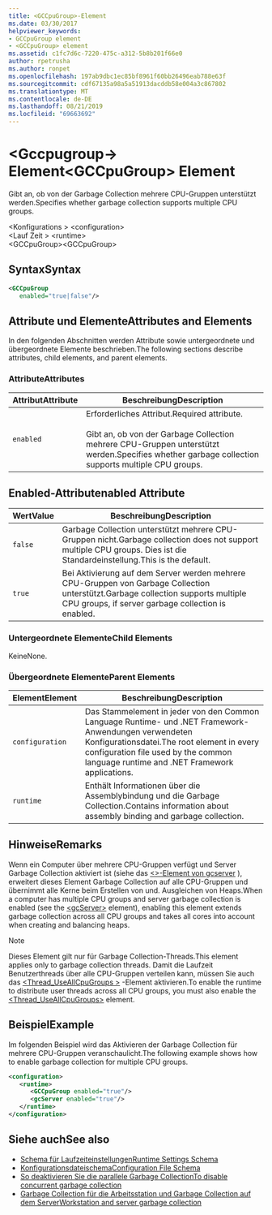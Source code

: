 ```yaml
---
title: <GCCpuGroup>-Element
ms.date: 03/30/2017
helpviewer_keywords:
- GCCpuGroup element
- <GCCpuGroup> element
ms.assetid: c1fc7d6c-7220-475c-a312-5b8b201f66e0
author: rpetrusha
ms.author: ronpet
ms.openlocfilehash: 197ab9dbc1ec85bf8961f60bb26496eab788e63f
ms.sourcegitcommit: cdf67135a98a5a51913dacddb58e004a3c867802
ms.translationtype: MT
ms.contentlocale: de-DE
ms.lasthandoff: 08/21/2019
ms.locfileid: "69663692"
---
```

# <a name="gccpugroup-element"></a><span data-ttu-id="32e1c-102">\<Gccpugroup-> Element</span><span class="sxs-lookup"><span data-stu-id="32e1c-102">\<GCCpuGroup> Element</span></span>

<span data-ttu-id="32e1c-103">Gibt an, ob von der Garbage Collection mehrere CPU-Gruppen unterstützt werden.</span><span class="sxs-lookup"><span data-stu-id="32e1c-103">Specifies whether garbage collection supports multiple CPU groups.</span></span>

<span data-ttu-id="32e1c-104">\<Konfigurations > </span><span class="sxs-lookup"><span data-stu-id="32e1c-104">\<configuration></span></span>\
<span data-ttu-id="32e1c-105">\<Lauf Zeit > </span><span class="sxs-lookup"><span data-stu-id="32e1c-105">\<runtime></span></span>\
<span data-ttu-id="32e1c-106">\<GCCpuGroup></span><span class="sxs-lookup"><span data-stu-id="32e1c-106">\<GCCpuGroup></span></span>

## <a name="syntax"></a><span data-ttu-id="32e1c-107">Syntax</span><span class="sxs-lookup"><span data-stu-id="32e1c-107">Syntax</span></span>

```xml
<GCCpuGroup
   enabled="true|false"/>
```

## <a name="attributes-and-elements"></a><span data-ttu-id="32e1c-108">Attribute und Elemente</span><span class="sxs-lookup"><span data-stu-id="32e1c-108">Attributes and Elements</span></span>

<span data-ttu-id="32e1c-109">In den folgenden Abschnitten werden Attribute sowie untergeordnete und übergeordnete Elemente beschrieben.</span><span class="sxs-lookup"><span data-stu-id="32e1c-109">The following sections describe attributes, child elements, and parent elements.</span></span>

### <a name="attributes"></a><span data-ttu-id="32e1c-110">Attribute</span><span class="sxs-lookup"><span data-stu-id="32e1c-110">Attributes</span></span>

|<span data-ttu-id="32e1c-111">Attribut</span><span class="sxs-lookup"><span data-stu-id="32e1c-111">Attribute</span></span>|<span data-ttu-id="32e1c-112">Beschreibung</span><span class="sxs-lookup"><span data-stu-id="32e1c-112">Description</span></span>|
|---------------|-----------------|
|`enabled`|<span data-ttu-id="32e1c-113">Erforderliches Attribut.</span><span class="sxs-lookup"><span data-stu-id="32e1c-113">Required attribute.</span></span><br /><br /> <span data-ttu-id="32e1c-114">Gibt an, ob von der Garbage Collection mehrere CPU-Gruppen unterstützt werden.</span><span class="sxs-lookup"><span data-stu-id="32e1c-114">Specifies whether garbage collection supports multiple CPU groups.</span></span>|

## <a name="enabled-attribute"></a><span data-ttu-id="32e1c-115">Enabled-Attribut</span><span class="sxs-lookup"><span data-stu-id="32e1c-115">enabled Attribute</span></span>

|<span data-ttu-id="32e1c-116">Wert</span><span class="sxs-lookup"><span data-stu-id="32e1c-116">Value</span></span>|<span data-ttu-id="32e1c-117">Beschreibung</span><span class="sxs-lookup"><span data-stu-id="32e1c-117">Description</span></span>|
|-----------|-----------------|
|`false`|<span data-ttu-id="32e1c-118">Garbage Collection unterstützt mehrere CPU-Gruppen nicht.</span><span class="sxs-lookup"><span data-stu-id="32e1c-118">Garbage collection does not support multiple CPU groups.</span></span> <span data-ttu-id="32e1c-119">Dies ist die Standardeinstellung.</span><span class="sxs-lookup"><span data-stu-id="32e1c-119">This is the default.</span></span>|
|`true`|<span data-ttu-id="32e1c-120">Bei Aktivierung auf dem Server werden mehrere CPU-Gruppen von Garbage Collection unterstützt.</span><span class="sxs-lookup"><span data-stu-id="32e1c-120">Garbage collection supports multiple CPU groups, if server garbage collection is enabled.</span></span>|

### <a name="child-elements"></a><span data-ttu-id="32e1c-121">Untergeordnete Elemente</span><span class="sxs-lookup"><span data-stu-id="32e1c-121">Child Elements</span></span>

<span data-ttu-id="32e1c-122">Keine</span><span class="sxs-lookup"><span data-stu-id="32e1c-122">None.</span></span>

### <a name="parent-elements"></a><span data-ttu-id="32e1c-123">Übergeordnete Elemente</span><span class="sxs-lookup"><span data-stu-id="32e1c-123">Parent Elements</span></span>

|<span data-ttu-id="32e1c-124">Element</span><span class="sxs-lookup"><span data-stu-id="32e1c-124">Element</span></span>|<span data-ttu-id="32e1c-125">Beschreibung</span><span class="sxs-lookup"><span data-stu-id="32e1c-125">Description</span></span>|
|-------------|-----------------|
|`configuration`|<span data-ttu-id="32e1c-126">Das Stammelement in jeder von den Common Language Runtime- und .NET Framework-Anwendungen verwendeten Konfigurationsdatei.</span><span class="sxs-lookup"><span data-stu-id="32e1c-126">The root element in every configuration file used by the common language runtime and .NET Framework applications.</span></span>|
|`runtime`|<span data-ttu-id="32e1c-127">Enthält Informationen über die Assemblybindung und die Garbage Collection.</span><span class="sxs-lookup"><span data-stu-id="32e1c-127">Contains information about assembly binding and garbage collection.</span></span>|

## <a name="remarks"></a><span data-ttu-id="32e1c-128">Hinweise</span><span class="sxs-lookup"><span data-stu-id="32e1c-128">Remarks</span></span>

<span data-ttu-id="32e1c-129">Wenn ein Computer über mehrere CPU-Gruppen verfügt und Server Garbage Collection aktiviert ist (siehe das [ \<>-Element von gcserver](gcserver-element.md) ), erweitert dieses Element Garbage Collection auf alle CPU-Gruppen und übernimmt alle Kerne beim Erstellen von und. Ausgleichen von Heaps.</span><span class="sxs-lookup"><span data-stu-id="32e1c-129">When a computer has multiple CPU groups and server garbage collection is enabled (see the [\<gcServer>](gcserver-element.md) element), enabling this element extends garbage collection across all CPU groups and takes all cores into account when creating and balancing heaps.</span></span>

> [!NOTE]
> <span data-ttu-id="32e1c-130">Dieses Element gilt nur für Garbage Collection-Threads.</span><span class="sxs-lookup"><span data-stu-id="32e1c-130">This element applies only to garbage collection threads.</span></span> <span data-ttu-id="32e1c-131">Damit die Laufzeit Benutzerthreads über alle CPU-Gruppen verteilen kann, müssen Sie auch das [ \<Thread_UseAllCpuGroups >](thread-useallcpugroups-element.md) -Element aktivieren.</span><span class="sxs-lookup"><span data-stu-id="32e1c-131">To enable the runtime to distribute user threads across all CPU groups, you must also enable the [\<Thread_UseAllCpuGroups>](thread-useallcpugroups-element.md) element.</span></span>

## <a name="example"></a><span data-ttu-id="32e1c-132">Beispiel</span><span class="sxs-lookup"><span data-stu-id="32e1c-132">Example</span></span>

<span data-ttu-id="32e1c-133">Im folgenden Beispiel wird das Aktivieren der Garbage Collection für mehrere CPU-Gruppen veranschaulicht.</span><span class="sxs-lookup"><span data-stu-id="32e1c-133">The following example shows how to enable garbage collection for multiple CPU groups.</span></span>

```xml
<configuration>
   <runtime>
      <GCCpuGroup enabled="true"/>
      <gcServer enabled="true"/>
   </runtime>
</configuration>
```

## <a name="see-also"></a><span data-ttu-id="32e1c-134">Siehe auch</span><span class="sxs-lookup"><span data-stu-id="32e1c-134">See also</span></span>

- [<span data-ttu-id="32e1c-135">Schema für Laufzeiteinstellungen</span><span class="sxs-lookup"><span data-stu-id="32e1c-135">Runtime Settings Schema</span></span>](index.md)
- [<span data-ttu-id="32e1c-136">Konfigurationsdateischema</span><span class="sxs-lookup"><span data-stu-id="32e1c-136">Configuration File Schema</span></span>](../index.md)
- [<span data-ttu-id="32e1c-137">So deaktivieren Sie die parallele Garbage Collection</span><span class="sxs-lookup"><span data-stu-id="32e1c-137">To disable concurrent garbage collection</span></span>](gcconcurrent-element.md#to-disable-background-garbage-collection)
- [<span data-ttu-id="32e1c-138">Garbage Collection für die Arbeitsstation und Garbage Collection auf dem Server</span><span class="sxs-lookup"><span data-stu-id="32e1c-138">Workstation and server garbage collection</span></span>](../../../../../docs/standard/garbage-collection/fundamentals.md#workstation_and_server_garbage_collection)
